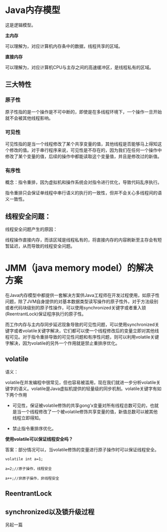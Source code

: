 # Java内存模型

这是逻辑模型。

**主内存**

可以理解为，对应计算机内存条中的数据，线程共享的区域。

**直接内存**

可以理解为，对应计算机CPU与主存之间的高速缓冲区，是线程私有的区域。

## 三大特性

### 原子性

 原子性指的是一个操作是不可中断的，即使是在多线程环境下，一个操作一旦开始就不会被其他线程影响。 

### 可见性

可见性指的是当一个线程修改了某个共享变量的值，其他线程是否能够马上得知这个修改的值。对于串行程序来说，可见性是不存在的，因为我们在任何一个操作中修改了某个变量的值，后续的操作中都能读取这个变量值，并且是修改过的新值。 

### 有序性

概念：指令重排，因为虚拟机和操作系统会对指令进行优化，导致代码乱序执行。

指令重排只会保证单线程中串行语义的执行的一致性，但并不会关心多线程间的语义一致性。 

## 线程安全问题：

线程安全问题产生的原因：

线程操作直接内存，而该区域是线程私有的，将直接内存的内容刷新至主存会有短暂延迟，从而导致的线程安全问题。



# JMM（java memory model）的解决方案

在Java内存模型中都提供一套解决方案供Java工程师在开发过程使用，如原子性问题，除了JVM自身提供的对基本数据类型读写操作的原子性外，对于方法级别或者代码块级别的原子性操作，可以使用synchronized关键字或者重入锁(ReentrantLock)保证程序执行的原子性。

而工作内存与主内存同步延迟现象导致的可见性问题，可以使用synchronized关键字或者volatile关键字解决，它们都可以使一个线程修改后的变量立即对其他线程可见。对于指令重排导致的可见性问题和有序性问题，则可以利用volatile关键字解决，因为volatile的另外一个作用就是禁止重排序优化。

## volatile

语义：

volatile在并发编程中很常见，但也容易被滥用，现在我们就进一步分析volatile关键字的语义。volatile是Java虚拟机提供的轻量级的同步机制。volatile关键字有如下两个作用

- 可见性，保证被volatile修饰的共享gong’x变量对所有线程总数可见的，也就是当一个线程修改了一个被volatile修饰共享变量的值，新值总数可以被其他线程立即得知。


- 禁止指令重排序优化。

**使用volatile可以保证线程安全吗？**

答案：部分情况可以，当volatile修饰的变量进行原子操作时可以保证线程安全。

```
volatile int a=1;

a=2;//原子操作，线程安全

a++;//非原子操作，非线程安全
```



## ReentrantLock

## synchronized以及锁升级过程

另起一篇

